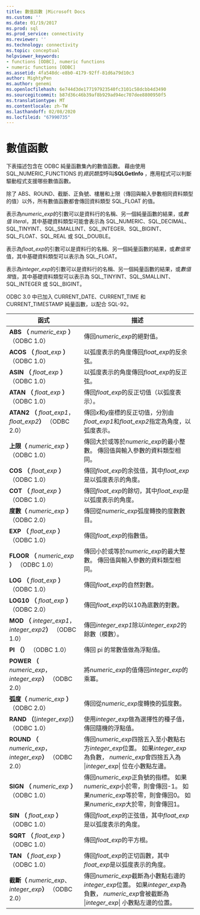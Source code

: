 ```yaml
---
title: 數值函數 |Microsoft Docs
ms.custom: ''
ms.date: 01/19/2017
ms.prod: sql
ms.prod_service: connectivity
ms.reviewer: ''
ms.technology: connectivity
ms.topic: conceptual
helpviewer_keywords:
- functions [ODBC], numeric functions
- numeric functions [ODBC]
ms.assetid: 4fa548dc-e8b0-4179-92ff-81d6a79d10c3
author: MightyPen
ms.author: genemi
ms.openlocfilehash: 6e744d3de177197923540fc3101c58dcbb4d3490
ms.sourcegitcommit: b87d36c46b39af8b929ad94ec707dee8800950f5
ms.translationtype: MT
ms.contentlocale: zh-TW
ms.lasthandoff: 02/08/2020
ms.locfileid: "67990735"
---
```

# <a name="numeric-functions"></a>數值函數
下表描述包含在 ODBC 純量函數集內的數值函數。 藉由使用 SQL_NUMERIC_FUNCTIONS 的*資訊類型*呼叫**SQLGetInfo** ，應用程式可以判斷驅動程式支援哪些數值函數。  
  
 除了 ABS、ROUND、截斷、正負號、樓層和上限（傳回與輸入參數相同資料類型的值）以外，所有數值函數都會傳回資料類型 SQL_FLOAT 的值。  
  
 表示為*numeric_exp*的引數可以是資料行的名稱、另一個純量函數的結果，或*數值 litera*l，其中基礎資料類型可能會表示為 SQL_NUMERIC、SQL_DECIMAL、SQL_TINYINT、SQL_SMALLINT、SQL_INTEGER、SQL_BIGINT、SQL_FLOAT、SQL_REAL 或 SQL_DOUBLE。  
  
 表示為*float_exp*的引數可以是資料行的名稱、另一個純量函數的結果，或*數值常*值，其中基礎資料類型可以表示為 SQL_FLOAT。  
  
 表示為*integer_exp*的引數可以是資料行的名稱、另一個純量函數的結果，或*數值常*值，其中基礎資料類型可以表示為 SQL_TINYINT、SQL_SMALLINT、SQL_INTEGER 或 SQL_BIGINT。  
  
 ODBC 3.0 中已加入 CURRENT_DATE、CURRENT_TIME 和 CURRENT_TIMESTAMP 純量函數，以配合 SQL-92。  
  
|函式|描述|  
|--------------|-----------------|  
|**ABS （** _numeric_exp_ **）** （ODBC 1.0）|傳回*numeric_exp*的絕對值。|  
|**ACOS （** _float_exp_ **）** （ODBC 1.0）|以弧度表示的角度傳回*float_exp*的反余弦。|  
|**ASIN （** _float_exp_ **）** （ODBC 1.0）|以弧度表示的角度傳回*float_exp*的反正弦。|  
|**ATAN （** _float_exp_ **）** （ODBC 1.0）|傳回*float_exp*的反正切值（以弧度表示）。|  
|**ATAN2 （** _float_exp1_， _float_exp2_**）** （ODBC 2.0）|傳回*x*和*y*座標的反正切值，分別由*float_exp1*和*float_exp2*指定為角度，以弧度表示。|  
|**上限（** _numeric_exp_ **）** （ODBC 1.0）|傳回大於或等於*numeric_exp*的最小整數。 傳回值與輸入參數的資料類型相同。|  
|**COS （** _float_exp_ **）** （ODBC 1.0）|傳回*float_exp*的余弦值，其中*float_exp*是以弧度表示的角度。|  
|**COT （** _float_exp_ **）** （ODBC 1.0）|傳回*float_exp*的餘切，其中*float_exp*是以弧度表示的角度。|  
|**度數（** _numeric_exp_ **）** （ODBC 2.0）|傳回從*numeric_exp*弧度轉換的度數數目。|  
|**EXP （** _float_exp_ **）** （ODBC 1.0）|傳回*float_exp*的指數值。|  
|**FLOOR （** _numeric_exp_ **）** （ODBC 1.0）|傳回小於或等於*numeric_exp*的最大整數。 傳回值與輸入參數的資料類型相同。|  
|**LOG （** _float_exp_ **）** （ODBC 1.0）|傳回*float_exp*的自然對數。|  
|**LOG10 （** _float_exp_ **）** （ODBC 2.0）|傳回*float_exp*的以10為底數的對數。|  
|**MOD （** _integer_exp1_， _integer_exp2_**）** （ODBC 1.0）|傳回*integer_exp1*除以*integer_exp2*的餘數（模數）。|  
|**PI （）** （ODBC 1.0）|傳回 pi 的常數值做為浮點值。|  
|**POWER （** _numeric_exp_， _integer_exp_**）** （ODBC 2.0）|將*numeric_exp*的值傳回*integer_exp*的乘冪。|  
|**弧度（** _numeric_exp_ **）** （ODBC 2.0）|傳回從*numeric_exp*度轉換的弧度數。|  
|**RAND （**[*integer_exp*]**）** （ODBC 1.0）|使用*integer_exp*做為選擇性的種子值，傳回隨機的浮點值。|  
|**ROUND （** _numeric_exp_， _integer_exp_**）** （ODBC 2.0）|傳回*numeric_exp*四捨五入至小數點右方*integer_exp*位置。 如果*integer_exp*為負數， *numeric_exp*會四捨五入為 &#124;*integer_exp*&#124; 位在小數點左邊。|  
|**SIGN （** _numeric_exp_ **）** （ODBC 1.0）|傳回*numeric_exp*正負號的指標。 如果*numeric_exp*小於零，則會傳回-1。 如果*numeric_exp*等於零，則會傳回0。 如果*numeric_exp*大於零，則會傳回1。|  
|**SIN （** _float_exp_ **）** （ODBC 1.0）|傳回*float_exp*的正弦值，其中*float_exp*是以弧度表示的角度。|  
|**SQRT （** _float_exp_ **）** （ODBC 1.0）|傳回*float_exp*的平方根。|  
|**TAN （** _float_exp_ **）** （ODBC 1.0）|傳回*float_exp*的正切函數，其中*float_exp*是以弧度表示的角度。|  
|**截斷（** _numeric_exp_、 _integer_exp_**）** （ODBC 2.0）|傳回*numeric_exp*截斷為小數點右邊的*integer_exp*位置。 如果*integer_exp*為負數， *numeric_exp*會被截斷為 &#124;*integer_exp*&#124; 小數點左邊的位置。|
